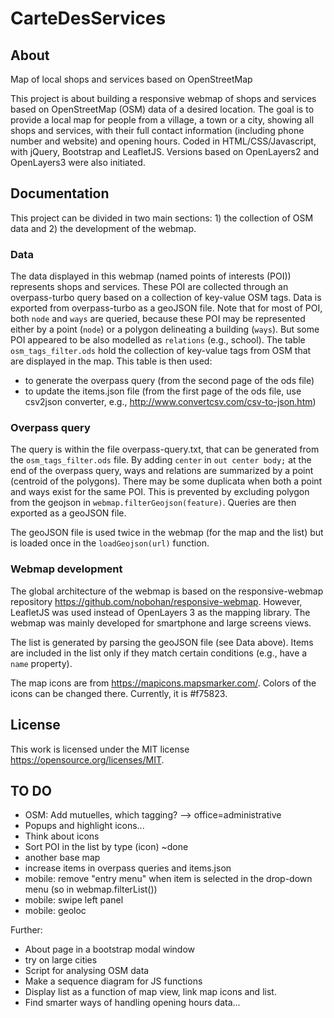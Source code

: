 # CarteDesServices

## About
Map of local shops and services based on OpenStreetMap

This project is about building a responsive webmap of shops and services based on OpenStreetMap (OSM) data of a desired location. The goal is to provide a local map for people from a village, a town or a city, showing all shops and services, with their full contact information (including phone number and website) and opening hours. Coded in HTML/CSS/Javascript, with jQuery, Bootstrap and LeafletJS. Versions based on OpenLayers2 and OpenLayers3 were also initiated. 

## Documentation

This project can be divided in two main sections: 1) the collection of OSM data and 2) the development of the webmap.

### Data

The data displayed in this webmap (named points of interests (POI)) represents shops and services. These POI are collected through an overpass-turbo query based on a collection of key-value OSM tags. Data is exported from overpass-turbo as a geoJSON file. Note that for most of POI, both `node` and `ways` are queried, because these POI may be represented either by a point (`node`) or a polygon delineating a building (`ways`). But some POI appeared to be also modelled as `relations` (e.g., school). The table `osm_tags_filter.ods` hold the collection of key-value tags from OSM that are displayed in the map. This table is then used: 
* to generate the overpass query (from the second page of the ods file)
* to update the items.json file (from the first page of the ods file, use csv2json converter, e.g., http://www.convertcsv.com/csv-to-json.htm)

### Overpass query

The query is within the file overpass-query.txt, that can be generated from the `osm_tags_filter.ods` file. By adding `center` in `out center body;` at the end of the overpass query, ways and relations are summarized by a point (centroid of the polygons). There may be some duplicata when both a point and ways exist for the same POI. This is prevented by excluding polygon from the geojson in `webmap.filterGeojson(feature)`. Queries are then exported as a geoJSON file. 

The geoJSON file is used twice in the webmap (for the map and the list) but is loaded once in the `loadGeojson(url)` function.  

### Webmap development

The global architecture of the webmap is based on the responsive-webmap repository https://github.com/nobohan/responsive-webmap. However, LeafletJS was used instead of OpenLayers 3 as the mapping library. The webmap was mainly developed for smartphone and large screens views.

The list is generated by parsing the geoJSON file (see Data above). Items are included in the list only if they match certain conditions (e.g., have a `name` property). 

The map icons are from https://mapicons.mapsmarker.com/. Colors of the icons can be changed there. Currently, it is #f75823.


## License
This work is licensed under the MIT license https://opensource.org/licenses/MIT.


## TO DO

* OSM: Add mutuelles, which tagging? --> office=administrative
* Popups and highlight icons...
* Think about icons
* Sort POI in the list by type (icon) ~done
* another base map
* increase items in overpass queries and items.json
* mobile: remove "entry menu" when item is selected in the drop-down menu (so in webmap.filterList())
* mobile: swipe left panel
* mobile: geoloc


Further:

* About page in a bootstrap modal window
* try on large cities
* Script for analysing OSM data
* Make a sequence diagram for JS functions
* Display list as a function of map view, link map icons and list. 
* Find smarter ways of handling opening hours data...